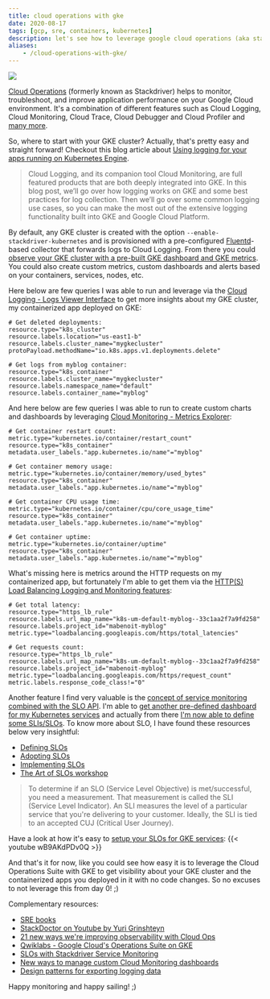 ```yaml
---
title: cloud operations with gke
date: 2020-08-17
tags: [gcp, sre, containers, kubernetes]
description: let's see how to leverage google cloud operations (aka stackdriver) with gke
aliases:
    - /cloud-operations-with-gke/
---
```

[![](https://storage.googleapis.com/gweb-cloudblog-publish/images/google_sre.max-500x500.jpg)](https://storage.googleapis.com/gweb-cloudblog-publish/images/google_sre.max-500x500.jpg)

[Cloud Operations](https://cloud.google.com/products/operations) (formerly known as Stackdriver) helps to monitor, troubleshoot, and improve application performance on your Google Cloud environment. It's a combination of different features such as Cloud Logging, Cloud Monitoring, Cloud Trace, Cloud Debugger and Cloud Profiler and [many more](https://cloud.google.com/products/operations#all-features).

So, where to start with your GKE cluster? Actually, that's pretty easy and straight forward! Checkout this blog article about [Using logging for your apps running on Kubernetes Engine](https://cloud.google.com/blog/products/management-tools/using-logging-your-apps-running-kubernetes-engine).

> Cloud Logging, and its companion tool Cloud Monitoring, are full featured products that are both deeply integrated into GKE. In this blog post, we’ll go over how logging works on GKE and some best practices for log collection. Then we’ll go over some common logging use cases, so you can make the most out of the extensive logging functionality built into GKE and Google Cloud Platform.

By default, any GKE cluster is created with the option `--enable-stackdriver-kubernetes` and is provisioned with a pre-configured [Fluentd](https://www.fluentd.org/)-based collector that forwards logs to Cloud Logging. From there you could [observe your GKE cluster with a pre-built GKE dashboard and GKE metrics](https://cloud.google.com/stackdriver/docs/solutions/gke/observing). You could also create custom metrics, custom dashboards and alerts based on your containers, services, nodes, etc.

Here below are few queries I was able to run and leverage via the [Cloud Logging - Logs Viewer Interface](https://cloud.google.com/logging/docs/view/logs-viewer-interface) to get more insights about my GKE cluster, my containerized app deployed on GKE:
```
# Get deleted deployments:
resource.type="k8s_cluster" 
resource.labels.location="us-east1-b"
resource.labels.cluster_name="mygkecluster" 
protoPayload.methodName="io.k8s.apps.v1.deployments.delete"

# Get logs from myblog container:
resource.type="k8s_container"
resource.labels.cluster_name="mygkecluster"
resource.labels.namespace_name="default"
resource.labels.container_name="myblog"
```

And here below are few queries I was able to run to create custom charts and dashboards by leveraging [Cloud Monitoring - Metrics Explorer](https://cloud.google.com/monitoring/charts/metrics-explorer):
```
# Get container restart count:
metric.type="kubernetes.io/container/restart_count" 
resource.type="k8s_container"
metadata.user_labels."app.kubernetes.io/name"="myblog"

# Get container memory usage:
metric.type="kubernetes.io/container/memory/used_bytes" 
resource.type="k8s_container"
metadata.user_labels."app.kubernetes.io/name"="myblog"

# Get container CPU usage time:
metric.type="kubernetes.io/container/cpu/core_usage_time"
resource.type="k8s_container" 
metadata.user_labels."app.kubernetes.io/name"="myblog"

# Get container uptime:
metric.type="kubernetes.io/container/uptime"
resource.type="k8s_container"
metadata.user_labels."app.kubernetes.io/name"="myblog"
```

What's missing here is metrics around the HTTP requests on my containerized app, but fortunately I'm able to get them via the [HTTP(S) Load Balancing Logging and Monitoring features](https://cloud.google.com/load-balancing/docs/https/https-logging-monitoring):
```
# Get total latency:
resource.type="https_lb_rule"
resource.labels.url_map_name="k8s-um-default-myblog--33c1aa2f7a9fd258"
resource.labels.project_id="mabenoit-myblog"
metric.type="loadbalancing.googleapis.com/https/total_latencies"

# Get requests count:
resource.type="https_lb_rule"
resource.labels.url_map_name="k8s-um-default-myblog--33c1aa2f7a9fd258"
resource.labels.project_id="mabenoit-myblog"
metric.type="loadbalancing.googleapis.com/https/request_count"
metric.labels.response_code_class!="0"
```

Another feature I find very valuable is the [concept of service monitoring combined with the SLO API](https://cloud.google.com/stackdriver/docs/solutions/slo-monitoring). I'm able to [get another pre-defined dashboard for my Kubernetes services](https://cloud.google.com/stackdriver/docs/solutions/slo-monitoring/microservices#gke-base-svc) and actually from there [I'm now able to define some SLIs/SLOs](https://cloud.google.com/stackdriver/docs/solutions/slo-monitoring/ui/create-slo). To know more about SLO, I have found these resources below very insightful:
- [Defining SLOs](https://cloud.google.com/solutions/defining-SLOs)
- [Adopting SLOs](https://cloud.google.com/solutions/adopting-SLOs)
- [Implementing SLOs](https://landing.google.com/sre/workbook/chapters/implementing-slos/)
- [The Art of SLOs workshop](https://landing.google.com/sre/resources/practicesandprocesses/art-of-slos/)

> To determine if an SLO (Service Level Objective) is met/successful, you need a measurement. That measurement is called the SLI (Service Level Indicator). An SLI measures the level of a particular service that you're delivering to your customer. Ideally, the SLI is tied to an accepted CUJ (Critical User Journey).

Have a look at how it's easy to [setup your SLOs for GKE services](https://youtu.be/wB9AKdPDv0Q):
{{< youtube wB9AKdPDv0Q >}}

And that's it for now, like you could see how easy it is to leverage the Cloud Operations Suite with GKE to get visibility about your GKE cluster and the containerized apps you deployed in it with no code changes. So no excuses to not leverage this from day 0! ;)

Complementary resources:
- [SRE books](https://landing.google.com/sre/books/)
- [StackDoctor on Youtube by Yuri Grinshteyn](https://www.youtube.com/results?search_query=%23StackDoctor)
- [21 new ways we're improving observability with Cloud Ops](https://cloud.google.com/blog/products/management-tools/cloud-operations-suite-gets-21-new-features)
- [Qwiklabs - Google Cloud's Operations Suite on GKE](https://www.qwiklabs.com/quests/133)
- [SLOs with Stackdriver Service Monitoring](https://medium.com/google-cloud/slos-with-stackdriver-service-monitoring-62f193147b3f)
- [New ways to manage custom Cloud Monitoring dashboards](https://cloud.google.com/blog/products/management-tools/how-to-use-cloud-monitorings-dashboard-api-and-templates)
- [Design patterns for exporting logging data](https://cloud.google.com/solutions/design-patterns-for-exporting-stackdriver-logging)

Happy monitoring and happy sailing! ;)